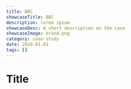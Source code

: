 ```yaml
---
title: BBC
showcaseTitle: BBC
description: lorem ipsum
showcaseDesc: A short description on the case
showcaseImage: brand.png
category: case-study
date: 2020-01-01
tags: []
---
```


# Title

